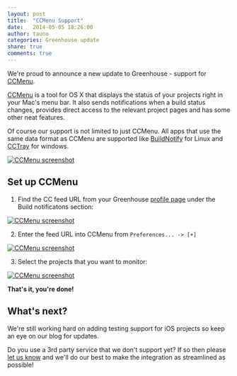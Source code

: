 ```yaml
---
layout: post
title:  "CCMenu Support"
date:   2014-05-05 18:26:00
author: tauno
categories: Greenhouse update
share: true
comments: true
---
```


We're proud to announce a new update to Greenhouse - support for [CCMenu][ccmenu].

[CCMenu][ccmenu] is a tool for OS X that displays the status of your projects right in your Mac's menu bar. It also sends notifications when a build status changes, provides direct access to the relevant project pages and has some other neat features. 

Of course our support is not limited to just CCMenu. All apps that use the same data format as CCMenu are supported like [BuildNotify][BuildNotify] for Linux and [CCTray][CCTray] for windows. 

<a data-lightbox="ccmenu" href="{{ site_url }}/assets/ccmenu_tray_screenshot.png">
    <img class="post-img" src="{{ site.url }}/assets/ccmenu_tray_screenshot.png" title="CCMenu screenshot"/>
</a>

<!--more-->

Set up CCMenu
-------------
1. Find the CC feed URL from your Greenhouse [profile page](https://app.greenhouseci.com/#/user) under the Build notificatons section:

<a data-lightbox="ccmenu" href="{{ site_url }}/assets/cc_feed_url.png">
    <img class="post-img" src="{{ site.url }}/assets/cc_feed_url.png" title="CCMenu screenshot"/>
</a>

2. Enter the feed URL into CCMenu from `Preferences... -> [+]`

<a data-lightbox="ccmenu" href="{{ site_url }}/assets/ccmenu_add_feed.png">
    <img class="post-img" src="{{ site.url }}/assets/ccmenu_add_feed.png" title="CCMenu screenshot"/>
</a>

3. Select the projects that you want to monitor:

<a data-lightbox="ccmenu" href="{{ site_url }}/assets/ccmenu_select_projects.png">
    <img class="post-img" src="{{ site.url }}/assets/ccmenu_select_projects.png" title="CCMenu screenshot"/>
</a>


**That's it, you're done!**

What's next?
------------
We're still working hard on adding testing support for iOS projects so keep an eye on our blog for updates.

Do you use a 3rd party service that we don't support yet? If so then please [let us know](mailto:team@greenhouseci.com) and we'll do our best to make the integration as streamlined as possible!



[ccmenu]: http://ccmenu.org/ "CCMenu homepage"
[BuildNotify]: https://bitbucket.org/Anay/buildnotify/wiki/Home "BuildNotify homepage"
[CCTray]: http://sourceforge.net/projects/ccnet/files/CruiseControl.NET%20Releases/CruiseControl.NET%201.8.4/ "Download CCTray"
